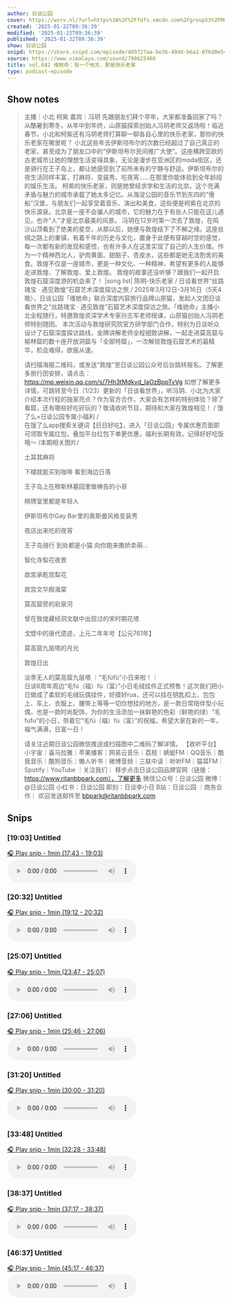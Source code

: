 ```yaml
---
author: 日谈公园
cover: https://wsrv.nl/?url=https%3A%2F%2Ffdfs.xmcdn.com%2Fgroup53%2FM08%2F04%2F7F%2FwKgLfFxFi1DyK_sOAAIVVH_yP2g776.jpg&w=200&h=200
created: '2025-01-22T09:36:39'
modified: '2025-01-22T09:36:39'
published: '2025-01-22T09:36:39'
show: 日谈公园
snipd: https://share.snipd.com/episode/409727aa-be36-49dd-b6a2-8f6d0e54bb35
source: https://www.ximalaya.com/sound/798625468
title: vol.682 维她命：有一个地方，那是快乐老家
type: podcast-episode
---
```



## Show notes
> 主播｜小北 柯紫
> 嘉宾｜冯玥
> 先跟朋友们拜个早年，大家都准备回家了吗？从酷暑到寒冬，从年中到年终，山原猫探索创始人冯玥老师又返场啦！临近春节，小北和柯紫还有冯玥老师打算聊一聊各自心里的快乐老家，那你的快乐老家在哪里呢？
> 小北这些年去伊斯坦布尔的次数已经超过了自己真正的老家，甚至成为了朋友口中的“伊斯坦布尔民间推广大使”。这座横跨亚欧的古老城市让她的理想生活变得具象，无论是漫步在亚洲区的moda街区，还是骑行在王子岛上，都让她感受到了前所未有的宁静与舒适。伊斯坦布尔的夜生活同样丰富，打麻将、变装秀、吃夜宵......在那里你能体验到全年龄段的娱乐生活。
> 柯紫的快乐老家，则是她曾经求学和生活的北京，这个充满矛盾与魅力的城市承载了她太多记忆。从海淀公园的音乐节到东四的“慢船”汉堡，与朋友们一起享受着音乐、演出和美食，这些便是柯紫在北京的快乐源泉。北京是一座不会骗人的城市，它的魅力在于有些人只能在这儿遇见，也许“人”才是北京最美的风景。
> 冯玥在12岁时第一次去了敦煌，在鸣沙山顶看到了绝美的星空，从那以后，她便与敦煌结下了不解之缘。这座丝绸之路上的重镇，有着千年的历史与文化，置身于此便有穿越时空的感觉，每一次都有新的发现和感悟，也有许多人在这里实现了自己的人生价值。作为一个精神西北人，驴肉黄面、甜醅子、杏皮水，这些都是她无法割舍的美食。敦煌不仅是一座城市，更是一种文化、一种精神，希望有更多的人能够走进敦煌、了解敦煌、爱上敦煌。
> 敦煌的故事还没听够？跟我们一起开启敦煌石窟深度游的机会来了！
> |song list| 
> 陈明-快乐老家
> / 日谈看世界“丝路瑰宝 · 遇见敦煌”石窟艺术深度探访之旅 / 
> 2025年3月12日-3月16日（5天4晚），日谈公园「维她命」联合深度内容旅行品牌山原猫，发起人文团日谈看世界之“丝路瑰宝 · 遇见敦煌”石窟艺术深度探访之旅。「维她命」主播小北全程随行，特邀敦煌资深学术专家孙志军老师授课，山原猫创始人冯玥老师特别随团。
> 本次活动与敦煌研究院官方研学部门合作，特别为日谈听众设计了石窟深度探访路线，金牌讲解老师全程细致讲解，一起走进莫高窟与榆林窟的数十座开放洞窟与「全部特窟」，一次解锁敦煌石窟艺术的最精华，机会难得，欲报从速。
> 
> 请扫描海报二维码，或发送“敦煌”至日谈公园公众号后台跳转报名。了解更多旅行团安排，请点击：https://mp.weixin.qq.com/s/7Hh3tMdkvd_IaOzBppTvVg 
> 如想了解更多详情，可跳转至今日（1/23）更新的「日谈看世界」，听冯玥、小北为大家介绍本次行程的独家亮点？作为官方合作，大家会有怎样的特别体验？除了看窟，还有哪些好吃好玩的？敬请收听节目，期待和大家在敦煌相见！ 
> / 饿了么×日谈公园专属小福利 /  
> 在饿了么app搜索关键词【日日好吃】，进入「日谈公园」专属优惠页面即可领取专属红包，叠加平台红包下单更优惠，福利长期有效，记得好好吃饭哦～ 
> /本期相关图片/  
> 
> 土耳其麻将 
> 
> 下楼就能买到咖啡 看到海边日落 
> 
> 王子岛上在穆斯林墓园里做祷告的小哥 
> 
> 棋牌室里都是年轻人 
> 
> 伊斯坦布尔Gay Bar里的奥斯曼风格变装秀 
> 
> 夜店出来吃的夜宵 
> 
> 王子岛骑行 到处都是小猫 向你跑来撒娇卖萌… 
> 
> 智化寺梨花夜景 
> 
> 故宫承乾宫梨花 
> 
> 故宫文华殿海棠 
> 
> 莫高窟旁的宕泉河 
> 
> 曾在敦煌藏经洞文献中出现过的宋时期花塔 
> 
> 戈壁中的唐代遗迹，上元二年年号【公元761年】 
> 
> 莫高窟九层塔的月光 
> 
> 敦煌日出 
> 
> 淡季无人的莫高窟九层塔 
> ｜“毛fúfù”小日来啦！｜  
> 日谈8周年周边“毛fú（福）fù（富）”小日毛绒挂件正式预售！这次我们把小日做成了柔软的毛绒玩偶挂件，好摸好rua，还可以挂在钥匙扣上、包包上、车上、衣服上、腰带上等等一切你想挂的地方，是一款日常陪伴型小玩偶，也是一款时尚配饰，为你的生活添加一抹鲜艳的色彩（鲜艳的绿）“毛fufu”的小日，带着它“毛fú（福）fù（富）”的祝福，希望大家在新的一年，福气满满，日富一日！
> 
> 请关注近期日谈公园微信推送或扫描图中二维码了解详情。
> 【收听平台】 
> 小宇宙｜喜马拉雅｜苹果播客｜网易云音乐｜荔枝｜蜻蜓FM｜QQ音乐｜酷我音乐｜酷狗音乐｜懒人听书｜微博音频｜三联中读｜听听FM｜猫耳FM｜Spotify｜YouTube
> ｜关注我们｜ 
> 移步点击日谈公园品牌官网（链接：https://www.ritanbbpark.com），了解更多
> 微信公众号：日谈公园
> 微博：@日谈公园
> 小红书：日谈公园
> 即刻：日谈李小日
> B站：日谈公园
> ｜商务合作｜ 
> 欢迎发送邮件至 bbpark@ritanbbpark.com

## Snips
### [19:03] Untitled
[🎧 Play snip - 1min️ (17:43 - 19:03)](https://share.snipd.com/snip/938aff2f-ccea-4d54-b940-dedd97fb3d4f)
<audio controls> <source src="https://jt.ximalaya.com//GKwRIasLZrYTAiK64ANZovPJ.m4a?channel=rss&album_id=5574153&track_id=798625468&uid=59126029&jt=https://aod.cos.tx.xmcdn.com/storages/a3ce-audiofreehighqps/15/EF/GKwRIasLZrYTAiK64ANZovPJ.m4a#t=17:43,19:03"> </audio>
### [20:32] Untitled
[🎧 Play snip - 1min️ (19:12 - 20:32)](https://share.snipd.com/snip/951b4748-1774-42a6-8f8c-54ed31dcd303)
<audio controls> <source src="https://jt.ximalaya.com//GKwRIasLZrYTAiK64ANZovPJ.m4a?channel=rss&album_id=5574153&track_id=798625468&uid=59126029&jt=https://aod.cos.tx.xmcdn.com/storages/a3ce-audiofreehighqps/15/EF/GKwRIasLZrYTAiK64ANZovPJ.m4a#t=19:12,20:32"> </audio>
### [25:07] Untitled
[🎧 Play snip - 1min️ (23:47 - 25:07)](https://share.snipd.com/snip/d082ca02-efd6-45c5-a2e3-a12430ebbd23)
<audio controls> <source src="https://jt.ximalaya.com//GKwRIasLZrYTAiK64ANZovPJ.m4a?channel=rss&album_id=5574153&track_id=798625468&uid=59126029&jt=https://aod.cos.tx.xmcdn.com/storages/a3ce-audiofreehighqps/15/EF/GKwRIasLZrYTAiK64ANZovPJ.m4a#t=23:47,25:07"> </audio>
### [27:06] Untitled
[🎧 Play snip - 1min️ (25:46 - 27:06)](https://share.snipd.com/snip/cb7d1b74-c08f-4877-a6ce-0c479c919676)
<audio controls> <source src="https://jt.ximalaya.com//GKwRIasLZrYTAiK64ANZovPJ.m4a?channel=rss&album_id=5574153&track_id=798625468&uid=59126029&jt=https://aod.cos.tx.xmcdn.com/storages/a3ce-audiofreehighqps/15/EF/GKwRIasLZrYTAiK64ANZovPJ.m4a#t=25:46,27:06"> </audio>
### [31:20] Untitled
[🎧 Play snip - 1min️ (30:00 - 31:20)](https://share.snipd.com/snip/bb1886c9-e113-406a-a2bf-e5468342a452)
<audio controls> <source src="https://jt.ximalaya.com//GKwRIasLZrYTAiK64ANZovPJ.m4a?channel=rss&album_id=5574153&track_id=798625468&uid=59126029&jt=https://aod.cos.tx.xmcdn.com/storages/a3ce-audiofreehighqps/15/EF/GKwRIasLZrYTAiK64ANZovPJ.m4a#t=30:00,31:20"> </audio>
### [33:48] Untitled
[🎧 Play snip - 1min️ (32:28 - 33:48)](https://share.snipd.com/snip/56a84bb1-3df1-420d-909e-6ad69cf97e1b)
<audio controls> <source src="https://jt.ximalaya.com//GKwRIasLZrYTAiK64ANZovPJ.m4a?channel=rss&album_id=5574153&track_id=798625468&uid=59126029&jt=https://aod.cos.tx.xmcdn.com/storages/a3ce-audiofreehighqps/15/EF/GKwRIasLZrYTAiK64ANZovPJ.m4a#t=32:28,33:48"> </audio>
### [38:37] Untitled
[🎧 Play snip - 1min️ (37:17 - 38:37)](https://share.snipd.com/snip/68729f09-323a-4112-b930-ddc71cda8e06)
<audio controls> <source src="https://jt.ximalaya.com//GKwRIasLZrYTAiK64ANZovPJ.m4a?channel=rss&album_id=5574153&track_id=798625468&uid=59126029&jt=https://aod.cos.tx.xmcdn.com/storages/a3ce-audiofreehighqps/15/EF/GKwRIasLZrYTAiK64ANZovPJ.m4a#t=37:17,38:37"> </audio>
### [46:37] Untitled
[🎧 Play snip - 1min️ (45:17 - 46:37)](https://share.snipd.com/snip/e50c75e5-db18-4b37-858c-59fe41c7a855)
<audio controls> <source src="https://jt.ximalaya.com//GKwRIasLZrYTAiK64ANZovPJ.m4a?channel=rss&album_id=5574153&track_id=798625468&uid=59126029&jt=https://aod.cos.tx.xmcdn.com/storages/a3ce-audiofreehighqps/15/EF/GKwRIasLZrYTAiK64ANZovPJ.m4a#t=45:17,46:37"> </audio>
